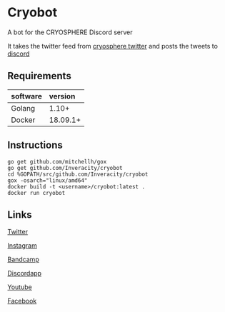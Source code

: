 # Cryobot

A bot for the CRYOSPHERE Discord server

It takes the twitter feed from [cryosphere twitter](https://twitter.com/cryosphereband) and posts the tweets to [discord](https://discord.gg/ejtXgkj)

## Requirements

|software|version   |
|:-------|:---------|
| Golang | 1.10+    |
| Docker | 18.09.1+ |

## Instructions

```
go get github.com/mitchellh/gox
go get github.com/Inveracity/cryobot
cd %GOPATH/src/github.com/Inveracity/cryobot
gox -osarch="linux/amd64"
docker build -t <username>/cryobot:latest .
docker run cryobot
```

## Links

[Twitter](https://twitter.com/cryosphereband)

[Instagram](https://www.instagram.com/cryosphereband/)

[Bandcamp](https://cryosphere.bandcamp.com)

[Discordapp](https://discord.gg/ejtXgkj)

[Youtube](https://www.youtube.com/channel/UCOwnbdRqpukvpcQqmrc6cIQ)

[Facebook](https://www.facebook.com/cryosphereband/)
